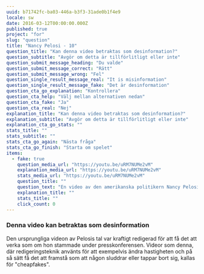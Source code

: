 ```yaml
---
uuid: b71742fc-ba03-446a-b3f3-31ade0b1f4e9
locale: sw
date: 2016-03-12T00:00:00.000Z
published: true
project: "for"
slug: "question"
title: "Nancy Pelosi - 10"
question_title: "Kan denna video betraktas som desinformation?"
question_subtitle: "Avgör om detta är tillförlitligt eller inte"
question_submit_message_heading: "Du valde"
question_submit_message_correct: "Rätt"
question_submit_message_wrong: "Fel"
question_single_result_message_real: "It is misinformation"
question_single_result_message_fake: "Det är desinformation"
question_cta_go_explanation: "Kontrollera"
question_cta_help: "Välj mellan alternativen nedan"
question_cta_fake: "Ja"
question_cta_real: "Nej"
explanation_title: "Kan denna video betraktas som desinformation?"
explanation_subtitle: "Avgör om detta är tillförlitligt eller inte"
explanation_cta_go_stats: ""
stats_title: ""
stats_subtitle: ""
stats_cta_go_again: "Nästa fråga"
stats_cta_go_finish: "Starta om spelet"
items:
  - fake: true
    question_media_url: "https://youtu.be/uRM7NUMe2vM"
    explanation_media_url: "https://youtu.be/uRM7NUMe2vM"
    stats_media_url: "https://youtu.be/uRM7NUMe2vM"
    question_title: ""
    question_text: "En video av den amerikanska politikern Nancy Pelosi (Demokratiska partiet), som spreds 2019 och där hon framställs som långsam och stammandes under ett tal."
    explanation_title: ""
    stats_title: ""
    click_count: 0
---
```

### Denna video kan betraktas som desinformation

Den ursprungliga videon av Pelosis tal var kraftigt redigerad för att få det att verka som om hon stammade under presskonferensen. Videor som denna, där redigeringsteknik använts för att exempelvis ändra hastigheten och på så sätt få det att framstå som att någon sluddrar eller tappar bort sig, kallas för "cheapfakes".
